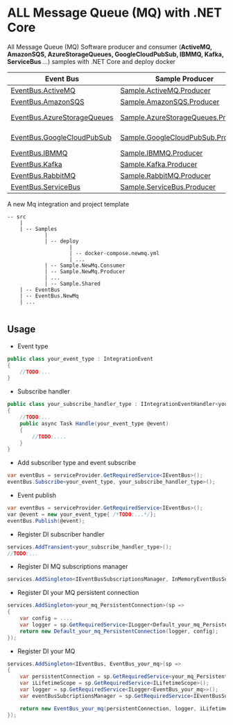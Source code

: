 ALL Message Queue (MQ) with .NET Core
=====================================

All Message Queue (MQ) Software producer and consumer (<b>ActiveMQ, AmazonSQS, AzureStorageQueues, GoogleCloudPubSub, IBMMQ, Kafka, ServiceBus </b> ...) samples with .NET Core and deploy docker


| Event Bus | Sample Producer | Sample Consumer | deploy docker-compose |
| --------- | --------------- | --------------- | --------------------- |
|[EventBus.ActiveMQ](/EventBus/tree/master/src/EventBus.ActiveMQ)|[Sample.ActiveMQ.Producer](/EventBus/tree/master/src/Samples/Sample.ActiveMQ.Producer)|[Sample.ActiveMQ.Consumer](/EventBus/tree/master/src/Samples/Sample.ActiveMQ.Consumer)|[docker-compose.activemq.yml](./docker-compose.activemq.yml)|
|[EventBus.AmazonSQS](/tree/master/src/EventBus.AmazonSQS)|[Sample.AmazonSQS.Producer](/tree/master/src/Samples/Sample.AmazonSQS.Producer)|[Sample.AmazonSQS.Consumer](/tree/master/src/Samples/Sample.AmazonSQS.Consumer)|[docker-compose.amazonsqs.yml](./docker-compose.amazonsqs.yml)|
|[EventBus.AzureStorageQueues](/tree/master/src/EventBus.)|[Sample.AzureStorageQueues.Producer](/tree/master/src/Samples/Sample.AzureStorageQueues.Producer)|[Sample.AzureStorageQueues.Consumer](/tree/master/src/Samples/Sample.AzureStorageQueues.Consumer)|[docker-compose.azurestoragequeues.yml](./docker-compose.azurestoragequeues.yml)|
|[EventBus.GoogleCloudPubSub](/tree/master/src/EventBus.GoogleCloudPubSub)|[Sample.GoogleCloudPubSub.Producer](/tree/master/src/Samples/Sample.GoogleCloudPubSub.Producer)|[Sample.GoogleCloudPubSub.Consumer](/tree/master/src/Samples/Sample.GoogleCloudPubSub.Consumer)|[docker-compose.googlecloudpubsub.yml](./docker-compose.googlecloudpubsub.yml)|
|[EventBus.IBMMQ](/tree/master/src/EventBus.IBMMQ)|[Sample.IBMMQ.Producer](/tree/master/src/Samples/Sample.IBMMQ.Producer)|[Sample.IBMMQ.Consumer](/tree/master/src/Samples/Sample.IBMMQ.Consumer)|[docker-compose.ibmmq.yml](./docker-compose.ibmmq.yml)|
|[EventBus.Kafka](/tree/master/src/EventBus.Kafka)|[Sample.Kafka.Producer](/tree/master/src/Samples/Sample.Kafka.Producer)|[Sample.Kafka.Consumer](/tree/master/src/Samples/Sample.kafka.Consumer)|[docker-compose.Kafka.yml](./docker-compose.kafka.yml)|
|[EventBus.RabbitMQ](/tree/master/src/EventBus.RabbitMQ)|[Sample.RabbitMQ.Producer](/tree/master/src/Samples/Sample.RabbitMQ.Producer)|[Sample.RabbitMQ.Consumer](/tree/master/src/Samples/Sample.RabbitMQ.Consumer)|[docker-compose.rabbitmq.yml](./docker-compose.rabbitmq.yml)|
|[EventBus.ServiceBus](/tree/master/src/EventBus.ServiceBus)|[Sample.ServiceBus.Producer](/tree/master/src/Samples/Sample.ServiceBus.Producer)|[Sample.ServiceBus.Consumer](/tree/master/src/Samples/Sample.ServiceBus.Consumer)|[docker-compose.servicebus.yml](./docker-compose.servicebus.yml)|

<!--|[EventBus.](/tree/master/src/EventBus.)|[Sample..Producer](/tree/master/src/Samples/Sample..Producer)|[Sample..Consumer](/tree/master/src/Samples/Sample..Consumer)|[docker-compose..yml](./docker-compose..yml)| -->

A new Mq integration and project template
```
-- src
    |
    | -- Samples
            |
            | -- deploy
                    |
                    | -- docker-compose.newmq.yml
                    | ...
            | -- Sample.NewMq.Consumer
            | -- Sample.NewMq.Producer
            | ...
            | -- Sample.Shared
    | -- EventBus
    | -- EventBus.NewMq
    | ...


```

Usage
-----


- Event type

```csharp
public class your_event_type : IntegrationEvent
{
    //TODO:...
}
```

 - Subscribe handler

```csharp
public class your_subscribe_handler_type : IIntegrationEventHandler<your_event_type>
{
    //TODO:...
    public async Task Handle(your_event_type @event)
    {
        //TODO:....
    }
}
```


 - Add subscriber type and event subscribe
```csharp
var eventBus = serviceProvider.GetRequiredService<IEventBus>();
eventBus.Subscribe<your_event_type, your_subscribe_handler_type>();

```

 - Event publish
```csharp
var eventBus = serviceProvider.GetRequiredService<IEventBus>();
var @event = new your_event_type{ /*TODO:...*/};
eventBus.Publish(@event);

```

 - Register DI subscriber handler
```csharp
services.AddTransient<your_subscribe_handler_type>();
//TODO:...
```

 - Register DI MQ subscriptions manager
```csharp
services.AddSingleton<IEventBusSubscriptionsManager, InMemoryEventBusSubscriptionsManager>();
```

 - Register DI your MQ persistent connection
```csharp
services.AddSingleton<your_mq_PersistentConnection>(sp =>
{
    var config = ....
    var logger = sp.GetRequiredService<ILogger<Default_your_mq_PersistentConnection>>();
    return new Default_your_mq_PersistentConnection(logger, config);
});
```

 - Register DI your MQ
```csharp
services.AddSingleton<IEventBus, EventBus_your_mq>(sp =>
{
    var persistentConnection = sp.GetRequiredService<your_mq_PersistentConnection>();
    var iLifetimeScope = sp.GetRequiredService<ILifetimeScope>();
    var logger = sp.GetRequiredService<ILogger<EventBus_your_mq>>();
    var eventBusSubcriptionsManager = sp.GetRequiredService<IEventBusSubscriptionsManager>();

    return new EventBus_your_mq(persistentConnection, logger, iLifetimeScope, eventBusSubcriptionsManager);
});
```
